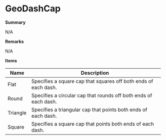 # GeoDashCap

**Summary**

N/A

**Remarks**

N/A

**Items**

|Name|Description|
|---|---|
|Flat|Specifies a square cap that squares off both ends of each dash.|
|Round|Specifies a circular cap that rounds off both ends of each dash.|
|Triangle|Specifies a triangular cap that points both ends of each dash.|
|Square|Specifies a square cap that points both ends of each dash.|

